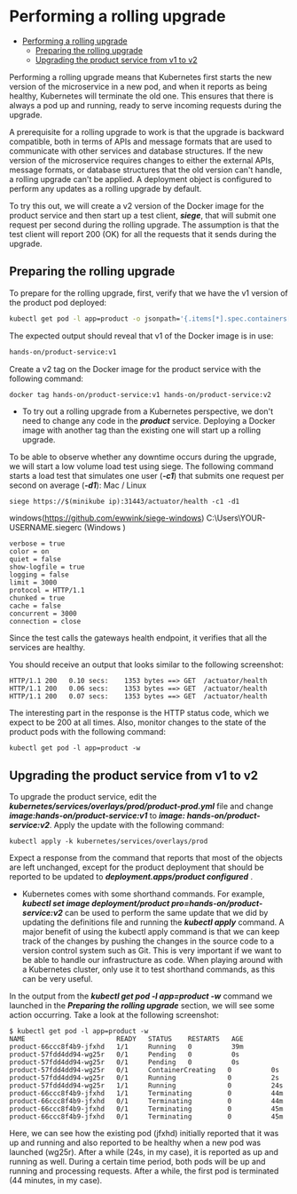 # Performing a rolling upgrade
<!-- MarkdownTOC -->
- [Performing a rolling upgrade](#performing-a-rolling-upgrade)
    - [Preparing the rolling upgrade](#preparing-the-rolling-upgrade)
    - [Upgrading the product service from v1 to v2](#upgrading-the-product-service-from-v1-to-v2)   

<!-- /MarkdownTOC -->
Performing a rolling upgrade means that Kubernetes first starts the new version of the microservice in a new
pod, and when it reports as being healthy, Kubernetes will terminate the old one. This
ensures that there is always a pod up and running, ready to serve incoming requests during
the upgrade. 

A prerequisite for a rolling upgrade to work is that the upgrade is backward
compatible, both in terms of APIs and message formats that are used to communicate with
other services and database structures. If the new version of the microservice requires
changes to either the external APIs, message formats, or database structures that the old
version can't handle, a rolling upgrade can't be applied. A deployment object is configured
to perform any updates as a rolling upgrade by default.

To try this out, we will create a v2 version of the Docker image for the product service and
then start up a test client, ***siege***, that will submit one request per second during the rolling
upgrade. The assumption is that the test client will report 200 (OK) for all the requests that
it sends during the upgrade.
## Preparing the rolling upgrade
To prepare for the rolling upgrade, first, verify that we have the v1 version of the product pod deployed:
```bash
kubectl get pod -l app=product -o jsonpath='{.items[*].spec.containers[*].image} '
```
The expected output should reveal that v1 of the Docker image is in use:
```bash
hands-on/product-service:v1
```
Create a v2 tag on the Docker image for the product service with the following command:
```bash
docker tag hands-on/product-service:v1 hands-on/product-service:v2
```
- To try out a rolling upgrade from a Kubernetes perspective, we don't need
to change any code in the ***product*** service. Deploying a Docker image
with another tag than the existing one will start up a rolling upgrade.

To be able to observe whether any downtime occurs during the upgrade, we will start a
low volume load test using siege. The following command starts a load test that simulates
one user (***-c1***) that submits one request per second on average (***-d1***):
Mac / Linux  
```
siege https://$(minikube ip):31443/actuator/health -c1 -d1
```
windows(https://github.com/ewwink/siege-windows)
C:\Users\YOUR-USERNAME\.siegerc (Windows )
```
verbose = true
color = on
quiet = false
show-logfile = true
logging = false
limit = 3000
protocol = HTTP/1.1
chunked = true
cache = false
concurrent = 3000
connection = close
```
Since the test calls the gateways health endpoint, it verifies that all the services are healthy.

You should receive an output that looks similar to the following screenshot:

```
HTTP/1.1 200   0.10 secs:    1353 bytes ==> GET  /actuator/health
HTTP/1.1 200   0.06 secs:    1353 bytes ==> GET  /actuator/health
HTTP/1.1 200   0.07 secs:    1353 bytes ==> GET  /actuator/health
```
The interesting part in the response is the HTTP status code, which we expect to be 200 at
all times.
Also, monitor changes to the state of the product pods with the following command:
```
kubectl get pod -l app=product -w
```

## Upgrading the product service from v1 to v2
To upgrade the product service, edit the ***kubernetes/services/overlays/prod/product-prod.yml*** file and change ***image:hands-on/product-service:v1*** to ***image: hands-on/product-service:v2***.
Apply the update with the following command:
```
kubectl apply -k kubernetes/services/overlays/prod
```
Expect a response from the command that reports that most of the objects are left
unchanged, except for the product deployment that should be reported to be updated
to ***deployment.apps/product configured*** .

- Kubernetes comes with some shorthand commands. For example, ***kubectl set image deployment/product pro=hands-on/product-service:v2*** can be used to perform the same update that we did by updating the definitions file and running the ***kubectl apply*** command. A major benefit of using the kubectl apply command
is that we can keep track of the changes by pushing the changes in the source code to a version control system such as Git. This is very important if we want to be able to handle our infrastructure as code. When playing around with a Kubernetes cluster, only use it to test shorthand commands, as this can be very useful.

In the output from the ***kubectl get pod -l app=product -w*** command we launched in the ***Preparing the rolling upgrade*** section, we will see some action occurring. Take a look at the following screenshot:
```
$ kubectl get pod -l app=product -w
NAME                       READY   STATUS    RESTARTS   AGE
product-66ccc8f4b9-jfxhd   1/1     Running   0          39m
product-57fdd4dd94-wg25r   0/1     Pending   0          0s
product-57fdd4dd94-wg25r   0/1     Pending   0          0s
product-57fdd4dd94-wg25r   0/1     ContainerCreating   0          0s
product-57fdd4dd94-wg25r   0/1     Running             0          2s
product-57fdd4dd94-wg25r   1/1     Running             0          24s
product-66ccc8f4b9-jfxhd   1/1     Terminating         0          44m
product-66ccc8f4b9-jfxhd   0/1     Terminating         0          44m
product-66ccc8f4b9-jfxhd   0/1     Terminating         0          45m
product-66ccc8f4b9-jfxhd   0/1     Terminating         0          45m
```
Here, we can see how the existing pod (jfxhd) initially reported that it was up and running
and also reported to be healthy when a new pod was launched (wg25r). After a while (24s,
in my case), it is reported as up and running as well. During a certain time period, both
pods will be up and running and processing requests. After a while, the first pod is
terminated (44 minutes, in my case).
